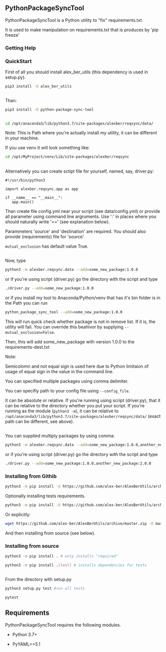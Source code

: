 ## PythonPackageSyncTool

PythonPackageSyncTool is a Python utility to "fix" requirements.txt.

It is used to make manipulation on requirements.txt that is produces by 'pip freeze'

### Getting Help


### QuickStart
First of all you should install alex_ber_utils (this dependency is used in setup.py). 

```bash
pip3 install -U alex_ber_utils
```

##
Than:


```bash
pip3 install -U python-package-sync-tool
```

##
```bash
cd /opt/anaconda3/lib/python3.7/site-packages/alexber/reqsync/data/
```
Note: This is Path where you're actually install my utility, it can be different in your machine.

If you use venv it will look something like:

```bash
cd /opt/MyProject/venv/Lib/site-packages/alexber/reqsync
```
##


Alternatively you can create sctipt file for yourself, named, say, driver.py:

```python3
#!/usr/bin/python3

import alexber.reqsync.app as app

if __name__ == "__main__":
   app.main()
```

Than create file config.yml near your script (see data/config.yml) or provide all parameter using command line
argruments. Use ':' in places where you should naturally write '==' (see explanation below).

Parammeters 'source' and 'destination' are required. You should also provide (requirements) file for 'source'.

`mutual_exclusion` has default value True.



##
Now, type

```bash
python3 -m alexber.reqsync.data --add=some_new_package:1.0.0
```

or if you're using script (driver.py) go the directory with the script and type
```bash
./driver.py --add=some_new_package:1.0.0
```

or if you install my tool to Anaconda/Python/venv that has it's bin folder is in the Path
you can run  
```bash
python_package_sync_tool --add=some_new_package:1.0.0
```

This will run quick check whether package is not in remove list. If it is, the utility will fail. You can override this
beahivor by supplying `--mutual_exclusion=False`. 

Then, this will add some_new_package with version 1.0.0 to the requirements-dest.txt

Note:

Semicolomn and not equal sign is used here due to Python limitaion of usage of equal sign in the value in the command line.

You can specified multiple packages using comma delimiter.

You can specifiy path to your config file using `--config_file`.

It can be absolute or relative. If you're running using script (driver.py), that it can be relative to the directory 
whether you put your script. If you're running as the module (`python3 -m`), it can be relative to 
`/opt/anaconda3/lib/python3.7/site-packages/alexber/reqsync/data/` (exact path can be different, see above).  

##
You can supplied multiply packages by using comma:


```bash
python3 -m alexber.reqsync.data --add=some_new_package:1.0.0,another_new_package:2.0.0
```

or if you're using script (driver.py) go the directory with the script and type
```bash
./driver.py --add=some_new_package:1.0.0,another_new_package:2.0.0
```


### Installing from Githib

```bash
python3 -m pip install -U https://github.com/alex-ber/AlexBerUtils/archive/master.zip
```
Optionally installing tests requirements.

```bash
python3 -m pip install -U https://github.com/alex-ber/AlexBerUtils/archive/master.zip#egg=alex-ber-utils[tests]
```

Or explicitly:

```bash
wget https://github.com/alex-ber/AlexBerUtils/archive/master.zip -O master.zip; unzip master.zip; rm master.zip
```
And then installing from source (see below).



### Installing from source
```bash
python3 -m pip install . # only installs "required"
```
```bash
python3 -m pip install .[test] # installs dependencies for tests
```
##

From the directory with setup.py
```bash
python3 setup.py test #run all tests
```
```bash
pytest
```



## Requirements


PythonPackageSyncTool requires the following modules.

* Python 3.7+

* PyYAML==5.1